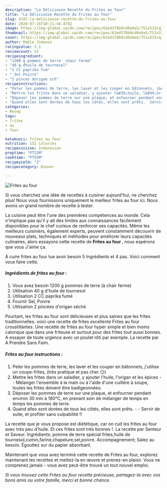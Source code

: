 ```yaml
---
description: "La Délicieuse Recette du Frites au four"
title: "La Délicieuse Recette du Frites au four"
slug: 4197-la-delicieuse-recette-du-frites-au-four
date: 2020-07-16T10:11:44.479Z
image: https://img-global.cpcdn.com/recipes/62ed378b9cd0a9a5/751x532cq70/frites-au-four-photo-principale-de-la-recette.jpg
thumbnail: https://img-global.cpcdn.com/recipes/62ed378b9cd0a9a5/751x532cq70/frites-au-four-photo-principale-de-la-recette.jpg
cover: https://img-global.cpcdn.com/recipes/62ed378b9cd0a9a5/751x532cq70/frites-au-four-photo-principale-de-la-recette.jpg
author: Mable Jimenez
ratingvalue: 3.1
reviewcount: 15
recipeingredient:
- "1200 g pommes de terre  chair ferme"
- "40 g dhuile de tournesol"
- "2 CC paprika fum"
- " Sel Poivre"
- "2 pinces dorigan sch"
recipeinstructions:
- "Peler les pommes de terre, les laver et les couper en bâtonnets, j&#39;utilise un coupe-frites, (très pratique et pas cher 😏)"
- "Mettre les frites dans un saladier, y ajouter l&#39;huile, l&#39;origan et les épices  Mélanger l&#39;ensemble à la main ou à l&#39;aide d&#39;une cuillère à soupe, toutes les frites doivent être badigeonnées."
- "Déposer les pommes de terre sur une plaque, et enfourner pendant environ 30 min à 180°C, en prenant soin de mélanger de temps en temps les pommes de terre."
- "Quand elles sont dorées de tous les côtés, elles sont prêts.  Servir de suite, et profiter sans culpabilité !!"
categories:
- Resep
tags:
- frites
- au
- four

katakunci: frites au four 
nutrition: 151 calories
recipecuisine: Indonesian
preptime: "PT22M"
cooktime: "PT55M"
recipeyield: "2"
recipecategory: Dinner

---
```



![Frites au four](https://img-global.cpcdn.com/recipes/62ed378b9cd0a9a5/751x532cq70/frites-au-four-photo-principale-de-la-recette.jpg)

Si vous cherchez une idée de recettes à cuisiner aujourd'hui, ne cherchez plus! Nous vous fournissons uniquement le meilleur frites au four ici. Nous avons un grand nombre de recette à tester.

La cuisine peut être l'une des premières compétences au monde. Cela n'implique pas qu'il y ait des limites aux connaissances facilement disponibles pour le chef curieux de renforcer ses capacités. Même les meilleurs cuisiniers, également experts, peuvent constamment découvrir de nouveaux plats, techniques et méthodes pour améliorer leurs capacités culinaires, alors essayons cette recette de <strong> Frites au four </strong>, nous espérons que vous J'aime ça.

<!--inarticleads1-->

À cuire frites au four tue avoir besoin 5 Ingrédients et 4 pas. Voici comment vous faire cette.

##### Ingrédients de frites au four :

1. Vous avez besoin 1200 g pommes de terre (à chair ferme)
1. Utilisation 40 g d&#39;huile de tournesol
1. Utilisation 2 CC paprika fumé
1. Fournir  Sel, Poivre
1. Utilisation 2 pincées d&#39;origan séché


Pourtant, les frites au four sont délicieuses et plus saines que les frites traditionnelles. voici une recette de frites excellente Frites au four croustillantes. Une recette de frites au four hyper simple et bien moins calorique que dans une friteuse et surtout pour des frites tout aussi bonnes. A essayer de toute urgence avec un poulet rôti par exemple. La recette par A Prendre Sans Faim. 

<!--inarticleads2-->

##### Frites au four instructions :

1. Peler les pommes de terre, les laver et les couper en bâtonnets, j&#39;utilise un coupe-frites, (très pratique et pas cher 😏)
1. Mettre les frites dans un saladier, y ajouter l&#39;huile, l&#39;origan et les épices -  - Mélanger l&#39;ensemble à la main ou à l&#39;aide d&#39;une cuillère à soupe, toutes les frites doivent être badigeonnées.
1. Déposer les pommes de terre sur une plaque, et enfourner pendant environ 30 min à 180°C, en prenant soin de mélanger de temps en temps les pommes de terre.
1. Quand elles sont dorées de tous les côtés, elles sont prêts. -  - Servir de suite, et profiter sans culpabilité !!


La recette que je vous propose est diététique, car on cuit les frites au four avec très peu d&#39;huile. Et ces frites sont très bonnes !. La recette par Senteur et Saveur. Ingrédients: pomme de terre spécial frites,huile de tournesol,cumin,farine,chapelure,sel,poivre. Accompagnement; Salez au besoin. Égouttez sur du papier absorbant. 

<!--inarticleads1-->

<p>
Maintenant que vous avez terminé cette recette de Frites au four, explorez maintenant les recettes et mettez-la en œuvre et prenez-en plaisir. Vous ne comprenez jamais - vous avez peut-être trouvé un tout nouvel emploi.
</p>

<p>
<i>Si vous trouvez cette Frites au four recette précieuse, partagez-la avec vos bons amis ou votre famille, merci et bonne chance.</i>
</p>
